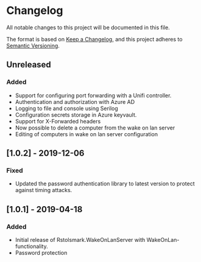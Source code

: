 # Changelog
All notable changes to this project will be documented in this file.

The format is based on [Keep a Changelog](https://keepachangelog.com/en/1.0.0/),
and this project adheres to [Semantic Versioning](https://semver.org/spec/v2.0.0.html).

## Unreleased
### Added
- Support for configuring port forwarding with a Unifi controller.
- Authentication and authorization with Azure AD
- Logging to file and console using Serilog
- Configuration secrets storage in Azure keyvault.
- Support for X-Forwarded headers
- Now possible to delete a computer from the wake on lan server
- Editing of computers in wake on lan server configuration

## [1.0.2] - 2019-12-06
### Fixed
- Updated the password authentication library to latest version to protect against timing attacks.

## [1.0.1] - 2019-04-18
### Added
- Initial release of Rstolsmark.WakeOnLanServer with WakeOnLan-functionality.
- Password protection
